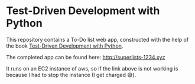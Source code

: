 # Test-Driven Development with Python

This repository contains a To-Do list web app, constructed with the help of the
book [Test-Driven Development with Python](https://www.obeythetestinggoat.com/).

The completed app can be found here: http://superlists-1234.xyz

It runs on an EC2 instance of aws, so if the link above is not working is because 
I had to stop the instance (I get charged :sweat_smile:).
